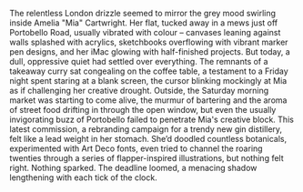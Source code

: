 The relentless London drizzle seemed to mirror the grey mood swirling inside Amelia "Mia" Cartwright.  Her flat, tucked away in a mews just off Portobello Road, usually vibrated with colour – canvases leaning against walls splashed with acrylics, sketchbooks overflowing with vibrant marker pen designs, and her iMac glowing with half-finished projects. But today, a dull, oppressive quiet had settled over everything.  The remnants of a takeaway curry sat congealing on the coffee table, a testament to a Friday night spent staring at a blank screen, the cursor blinking mockingly at Mia as if challenging her creative drought. Outside, the Saturday morning market was starting to come alive, the murmur of bartering and the aroma of street food drifting in through the open window, but even the usually invigorating buzz of Portobello failed to penetrate Mia's creative block.  This latest commission, a rebranding campaign for a trendy new gin distillery, felt like a lead weight in her stomach.  She’d doodled countless botanicals, experimented with Art Deco fonts, even tried to channel the roaring twenties through a series of flapper-inspired illustrations, but nothing felt right. Nothing sparked.  The deadline loomed, a menacing shadow lengthening with each tick of the clock.
